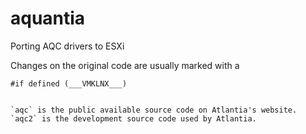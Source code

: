 # aquantia
Porting AQC drivers to ESXi

Changes on the original code are usually marked with a 
```
#if defined (___VMKLNX___)


`aqc` is the public available source code on Atlantia's website.
`aqc2` is the development source code used by Atlantia.

